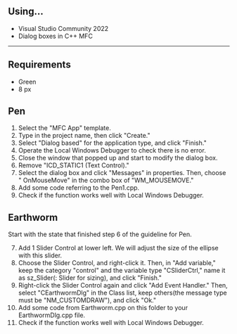 ## Using...
- Visual Studio Community 2022
- Dialog boxes in C++ MFC



-------
## Requirements
- Green
- 8 px

## Pen
1. Select the "MFC App" template.
2. Type in the project name, then click "Create."
3. Select "Dialog based" for the application type, and click "Finish."
4. Operate the Local Windows Debugger to check there is no error.
5. Close the window that popped up and start to modify the dialog box.
6. Remove "ICD_STATIC1 (Text Control)."
7. Select the dialog box and click "Messages" in properties. Then, choose "<Add> OnMouseMove" in the combo box of "WM_MOUSEMOVE."
8. Add some code referring to the Pen1.cpp.
9. Check if the function works well with Local Windows Debugger.

## Earthworm
Start with the state that finished step 6 of the guideline for Pen.
<ol start="7">
  <li>Add 1 Slider Control at lower left. We will adjust the size of the ellipse with this slider.</li>
  <li>Choose the Slider Control, and right-click it. Then, in "Add variable," keep the category "control" and the variable type "CSliderCtrl," name it as sz_Slider(: Slider for sizing), and click "Finish."</li> 
  <li>Right-click the Slider Control again and click "Add Event Handler." Then, select "CEarthwormDlg" in the Class list, keep others(the message type must be "NM_CUSTOMDRAW"), and click "Ok."</li>
  <li>Add some code from Earthworm.cpp on this folder to your EarthwormDlg.cpp file.</li>
  <li>Check if the function works well with Local Windows Debugger.</li>
</ol>

